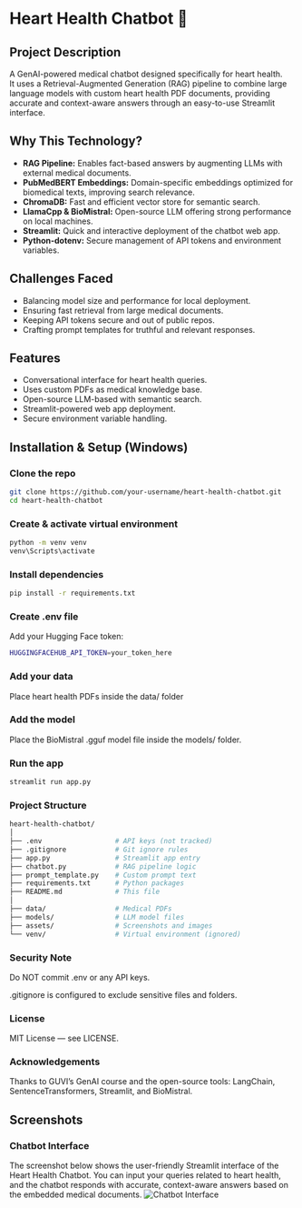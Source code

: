 # Heart Health Chatbot 💓

## Project Description
A GenAI-powered medical chatbot designed specifically for heart health.  
It uses a Retrieval-Augmented Generation (RAG) pipeline to combine large language models with custom heart health PDF documents, providing accurate and context-aware answers through an easy-to-use Streamlit interface.

## Why This Technology?
- **RAG Pipeline:** Enables fact-based answers by augmenting LLMs with external medical documents.  
- **PubMedBERT Embeddings:** Domain-specific embeddings optimized for biomedical texts, improving search relevance.  
- **ChromaDB:** Fast and efficient vector store for semantic search.  
- **LlamaCpp & BioMistral:** Open-source LLM offering strong performance on local machines.  
- **Streamlit:** Quick and interactive deployment of the chatbot web app.  
- **Python-dotenv:** Secure management of API tokens and environment variables.

## Challenges Faced
- Balancing model size and performance for local deployment.  
- Ensuring fast retrieval from large medical documents.  
- Keeping API tokens secure and out of public repos.  
- Crafting prompt templates for truthful and relevant responses.

## Features
- Conversational interface for heart health queries.  
- Uses custom PDFs as medical knowledge base.  
- Open-source LLM-based with semantic search.  
- Streamlit-powered web app deployment.  
- Secure environment variable handling.

## Installation & Setup (Windows)

### Clone the repo
```bash
git clone https://github.com/your-username/heart-health-chatbot.git
cd heart-health-chatbot
```
### Create & activate virtual environment
```bash
python -m venv venv
venv\Scripts\activate
```
### Install dependencies
```bash
pip install -r requirements.txt
```
### Create .env file
Add your Hugging Face token:
```bash
HUGGINGFACEHUB_API_TOKEN=your_token_here
```
### Add your data
Place heart health PDFs inside the data/ folder
### Add the model
Place the BioMistral .gguf model file inside the models/ folder.
### Run the app
```bash
streamlit run app.py
```
### Project Structure
```bash
heart-health-chatbot/
│
├── .env                  # API keys (not tracked)
├── .gitignore            # Git ignore rules
├── app.py                # Streamlit app entry
├── chatbot.py            # RAG pipeline logic
├── prompt_template.py    # Custom prompt text
├── requirements.txt      # Python packages
├── README.md             # This file
│
├── data/                 # Medical PDFs
├── models/               # LLM model files
├── assets/               # Screenshots and images
└── venv/                 # Virtual environment (ignored)

```
### Security Note
Do NOT commit .env or any API keys.

.gitignore is configured to exclude sensitive files and folders.
### License
MIT License — see LICENSE.
### Acknowledgements
Thanks to GUVI’s GenAI course and the open-source tools: LangChain, SentenceTransformers, Streamlit, and BioMistral.
## Screenshots
### Chatbot Interface
The screenshot below shows the user-friendly Streamlit interface of the Heart Health Chatbot. You can input your queries related to heart health, and the chatbot responds with accurate, context-aware answers based on the embedded medical documents.
![Chatbot Interface]()



